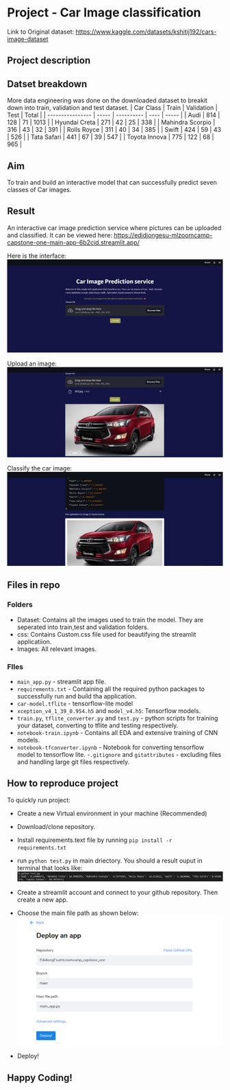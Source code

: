 # Project - Car Image classification

Link to Original dataset: https://www.kaggle.com/datasets/kshitij192/cars-image-dataset

## Project description


## Datset breakdown
More data engineering was done on the downloaded dataset to breakit down into train, validation and test dataset.
| Car Class        | Train | Validation | Test | Total |
| ---------------- | ----- | ---------- | ---- | ----- |
| Audi             | 814   | 128        | 71   | 1013  |
| Hyundai Creta    | 271   | 42         | 25   | 338   |
| Mahindra Scorpio | 316   | 43         | 32   | 391   |
| Rolls Royce      | 311   | 40         | 34   | 385   |
| Swift            | 424   | 59         | 43   | 526   |
| Tata Safari      | 441   | 67         | 39   | 547   |
| Toyota Innova    | 775   | 122        | 68   | 965   |


## Aim
To train and build an interactive model that can successfully predict seven classes of Car images.

## Result
An interactive car image prediction service where pictures can be uploaded and classified. It can be viewed here:
    https://edidiongesu-mlzoomcamp-capstone-one-main-app-6b2cid.streamlit.app/

Here is the interface:
    ![](images/webapp.png)

Upload an image:
    ![](images/webapp2.png)

Classify the car image:
    ![](images/webapp3.png)

## Files in repo
### Folders
- Dataset: Contains all the images used to train the model. They are seperated into train,test and validation folders.
- css: Contains Custom.css file used for beautifying the streamlit applicatiion.
- Images: All relevant images.
  
### FIles
- `main_app.py` - streamlit app file.
- `requirements.txt` - Containing all the required python packages to successfully run and build tha application.
- `car-model.tflite` - tensorflow-lite model
- `xception_v4_1_39_0.954.h5` and `model_v4.h5`: Tensorflow models.
- `train.py`, `tflite_converter.py` and `test.py` - python scripts for training your dataset, converting to tflite and testing respectively.
- `notebook-train.ipynb` - Contains all EDA and extensive training of CNN models.
- `notebook-tfconverter.ipynb` - Notebook for converting tensorflow model to tensorflow lite.
-`.gitignore` and `gitattributes` - excluding files and handling large git files respectively.


## How to reproduce project
To quickly run project:
- Create a new Virtual environment in your machine (Recommended)
- Download/clone repository.
- Install requirements.text file by running `pip install -r requirements.txt`
- run `python test.py` in main driectory. You should a result ouput in terminal that looks like:
            ![](images/test-screenshot.png)

- Create a streamlit account and connect to your github repository. Then create a new app.
- Choose the main file path as shown below:
            ![](images/streamlit-deploy.png)
- Deploy!

## Happy Coding!

